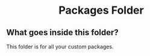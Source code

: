 <h1 align="center"> Packages Folder </h1>

## What goes inside this folder?

This folder is for all your custom packages.
